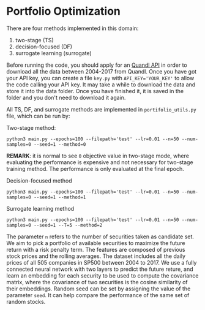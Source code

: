 # Portfolio Optimization

There are four methods implemented in this domain:
1. two-stage (TS)
2. decision-focused (DF)
3. surrogate learning (surrogate)

Before running the code, you should apply for an [Quandl API](https://docs.quandl.com/docs#section-authentication) in order to download all the data between 2004-2017 from Quandl. Once you have got your API key, you can create a file `key.py` with `API_KEY='YOUR_KEY'` to allow the code calling your API key. It may take a while to download the data and store it into the data folder. Once you have finished it, it is saved in the folder and you don't need to download it again.

All TS, DF, and surrogate methods are implemented in `portifolio_utils.py` file, which can be run by:

Two-stage method:
```
python3 main.py --epochs=100 --filepath='test' --lr=0.01 --n=50 --num-samples=0 --seed=1 --method=0
```
**REMARK**: it is normal to see `0` objective value in two-stage mode, where evaluating the performance is expensive and not necessary for two-stage training method. The performance is only evaluated at the final epoch.

Decision-focused method
```
python3 main.py --epochs=100 --filepath='test' --lr=0.01 --n=50 --num-samples=0 --seed=1 --method=1
```

Surrogate learning method
```
python3 main.py --epochs=100 --filepath='test' --lr=0.01 --n=50 --num-samples=0 --seed=1 --T=5 --method=2
```

The parameter `n` refers to the number of securities taken as candidate set. We aim to pick a portfolio of available securities to maximize the future return with a risk penalty term. The features are composed of previous stock prices and the rolling averages. The dataset includes all the daily prices of all 505 companies in SP500 between 2004 to 2017. We use a fully connected neural network with two layers to predict the future reture, and learn an embedding for each security to be used to compute the covariance matrix, where the covariance of two securities is the cosine similarity of their embeddings. Random seed can be set by assigning the value of the parameter `seed`. It can help compare the performance of the same set of random stocks. 
